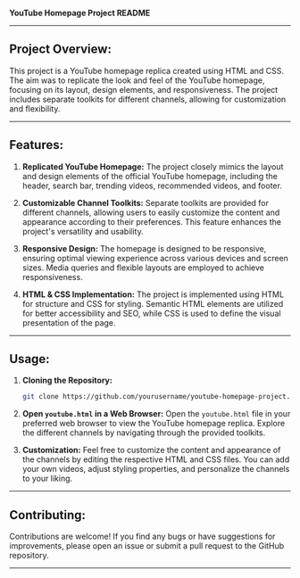 **YouTube Homepage Project README**

---

## Project Overview:

This project is a YouTube homepage replica created using HTML and CSS. The aim was to replicate the look and feel of the YouTube homepage, focusing on its layout, design elements, and responsiveness. The project includes separate toolkits for different channels, allowing for customization and flexibility.

---

## Features:

1. **Replicated YouTube Homepage:** The project closely mimics the layout and design elements of the official YouTube homepage, including the header, search bar, trending videos, recommended videos, and footer.

2. **Customizable Channel Toolkits:** Separate toolkits are provided for different channels, allowing users to easily customize the content and appearance according to their preferences. This feature enhances the project's versatility and usability.

3. **Responsive Design:** The homepage is designed to be responsive, ensuring optimal viewing experience across various devices and screen sizes. Media queries and flexible layouts are employed to achieve responsiveness.

4. **HTML & CSS Implementation:** The project is implemented using HTML for structure and CSS for styling. Semantic HTML elements are utilized for better accessibility and SEO, while CSS is used to define the visual presentation of the page.

---

## Usage:

1. **Cloning the Repository:**
   ```bash
   git clone https://github.com/yourusername/youtube-homepage-project.git
   ```

2. **Open `youtube.html` in a Web Browser:** 
   Open the `youtube.html` file in your preferred web browser to view the YouTube homepage replica. Explore the different channels by navigating through the provided toolkits.

3. **Customization:**
   Feel free to customize the content and appearance of the channels by editing the respective HTML and CSS files. You can add your own videos, adjust styling properties, and personalize the channels to your liking.

---

## Contributing:

Contributions are welcome! If you find any bugs or have suggestions for improvements, please open an issue or submit a pull request to the GitHub repository.

---
